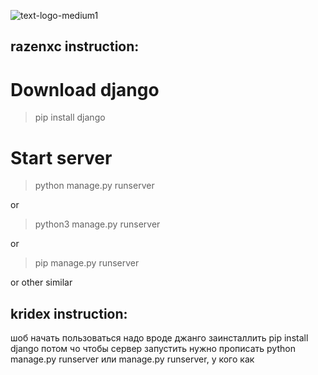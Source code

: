 ![text-logo-medium1](https://user-images.githubusercontent.com/84779107/194292966-f1cf0739-1e84-4bba-8f6a-af2be85ef1db.png)
## razenxc instruction:
# Download django
> pip install django

# Start server

> python manage.py runserver

or

> python3 manage.py runserver

or

> pip manage.py runserver

or other similar


## kridex instruction:
шоб начать пользоваться надо вроде джанго заинсталлить pip install django
потом чо
чтобы сервер запустить нужно прописать python manage.py runserver или manage.py runserver, у кого как
